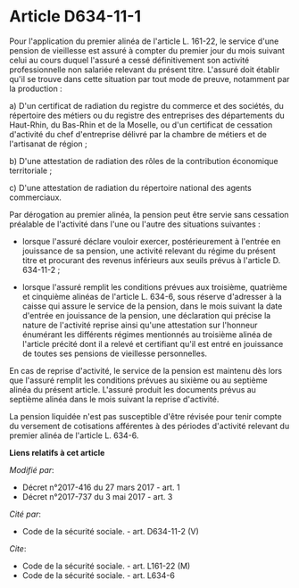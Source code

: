 # Article D634-11-1

Pour l'application du premier alinéa de l'article L. 161-22, le service d'une pension de vieillesse est assuré à compter du
premier jour du mois suivant celui au cours duquel l'assuré a cessé définitivement son activité professionnelle non salariée
relevant du présent titre. L'assuré doit établir qu'il se trouve dans cette situation par tout mode de preuve, notamment par
la production : 

a) D'un certificat de radiation du registre du commerce et des sociétés, du répertoire des métiers ou du registre des
entreprises des départements du Haut-Rhin, du Bas-Rhin et de la Moselle, ou d'un certificat de cessation d'activité du chef
d'entreprise délivré par la chambre de métiers et de l'artisanat de région ; 

b) D'une attestation de radiation des rôles de la contribution économique territoriale ; 

c) D'une attestation de radiation du répertoire national des agents commerciaux. 

Par dérogation au premier alinéa, la pension peut être servie sans cessation préalable de l'activité dans l'une ou l'autre
des situations suivantes :

- lorsque l'assuré déclare vouloir exercer, postérieurement à l'entrée en jouissance de sa pension, une activité relevant du
régime du présent titre et procurant des revenus inférieurs aux seuils prévus à l'article D. 634-11-2 ;

- lorsque l'assuré remplit les conditions prévues aux troisième, quatrième et cinquième alinéas de l'article L. 634-6, sous
réserve d'adresser à la caisse qui assure le service de la pension, dans le mois suivant la date d'entrée en jouissance de la
pension, une déclaration qui précise la nature de l'activité reprise ainsi qu'une attestation sur l'honneur énumérant les
différents régimes mentionnés au troisième alinéa de l'article précité dont il a relevé et certifiant qu'il est entré en
jouissance de toutes ses pensions de vieillesse personnelles. 

En cas de reprise d'activité, le service de la pension est maintenu dès lors que l'assuré remplit les conditions prévues au
sixième ou au septième alinéa du présent article. L'assuré produit les documents prévus au septième alinéa dans le mois
suivant la reprise d'activité. 

La pension liquidée n'est pas susceptible d'être révisée pour tenir compte du versement de cotisations afférentes à des
périodes d'activité relevant du premier alinéa de l'article L. 634-6.

**Liens relatifs à cet article**

_Modifié par_:

  - Décret n°2017-416 du 27 mars 2017 - art. 1
  - Décret n°2017-737 du 3 mai 2017 - art. 3

_Cité par_:

  - Code de la sécurité sociale. - art. D634-11-2 (V)

_Cite_:

  - Code de la sécurité sociale. - art. L161-22 (M)
  - Code de la sécurité sociale. - art. L634-6
